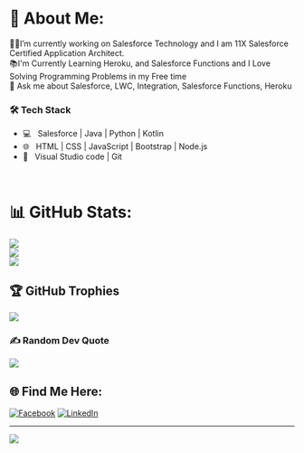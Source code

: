 # 💫 About Me:
👩‍💻I’m currently working on Salesforce Technology and I am 11X Salesforce Certified Application Architect.<br>
📚I'm Currently Learning Heroku, and Salesforce Functions and I Love Solving Programming Problems in my Free time
<br>
💬 Ask me about Salesforce, LWC, Integration, Salesforce Functions, Heroku

<h3>🛠 Tech Stack</h3>

- 💻 &nbsp; Salesforce | Java | Python | Kotlin
- 🌐 &nbsp; HTML | CSS | JavaScript | Bootstrap | Node.js 
- 🔧 &nbsp; Visual Studio code | Git

<br>

# 📊 GitHub Stats:
![](https://github-readme-stats.vercel.app/api?username=KISHANKUMAR2&theme=dark&hide_border=false&include_all_commits=true&count_private=false)<br/>
![](https://github-readme-streak-stats.herokuapp.com/?user=KISHANKUMAR2&theme=dark&hide_border=false)<br/>
![](https://github-readme-stats.vercel.app/api/top-langs/?username=KISHANKUMAR2&theme=dark&hide_border=false&include_all_commits=true&count_private=false&layout=compact)

## 🏆 GitHub Trophies
![](https://github-profile-trophy.vercel.app/?username=KISHANKUMAR2&theme=radical&no-frame=false&no-bg=false&margin-w=4)

### ✍️ Random Dev Quote
![](https://quotes-github-readme.vercel.app/api?type=horizontal&theme=radical)


## 🌐 Find Me Here:
[![Facebook](https://img.shields.io/badge/Facebook-%231877F2.svg?logo=Facebook&logoColor=white)](https://facebook.com/kishan.kumar.5439) [![LinkedIn](https://img.shields.io/badge/LinkedIn-%230077B5.svg?logo=linkedin&logoColor=white)](https://linkedin.com/in/kishan-kumar-78a14018a) 


---
[![](https://visitcount.itsvg.in/api?id=KISHANKUMAR2&icon=0&color=0)](https://visitcount.itsvg.in)

